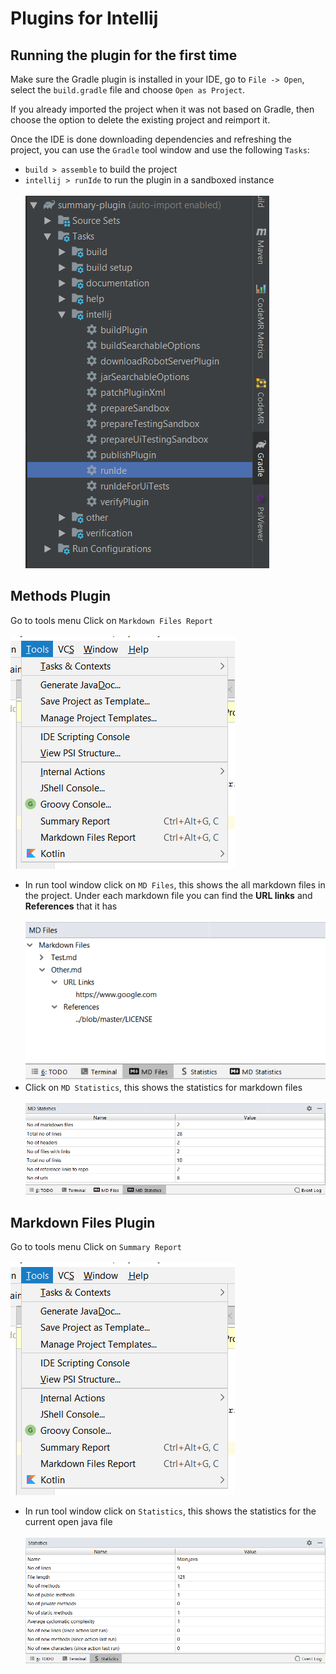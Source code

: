 # Plugins for Intellij

## Running the plugin for the first time

Make sure the Gradle plugin is installed in your IDE, go to `File -> Open`, select the `build.gradle` file
and choose `Open as Project`. 

If you already imported the project when it was not based on Gradle, then choose the option to delete the existing 
project and reimport it.

Once the IDE is done downloading dependencies and refreshing the project, you can use the `Gradle` tool window
and use the following `Tasks`:
* `build > assemble` to build the project
* `intellij > runIde` to run the plugin in a sandboxed instance<br/><br/>
![Image of runIde](images/image5.png)

## Methods Plugin
Go to tools menu
Click on `Markdown Files Report`<br/><br/>
![Image of Tools Menu](images/image1.png)<br/>
- In run tool window click on `MD Files`, this shows the all markdown files in the project. Under each markdown file you can find the **URL links** and **References** that it has<br/><br/>
![Image of MD Files](images/image4.png)
- Click on `MD Statistics`, this shows the statistics for markdown files<br/><br/>
![Image of MD Statistics](images/image3.png)


## Markdown Files Plugin
Go to tools menu
Click on `Summary Report`<br/><br/>
![Image of Tools Menu](images/image1.png)<br/>

- In run tool window click on `Statistics`, this shows the statistics for the current open java file<br/><br/>
![Image of Statistics](images/image2.png)
